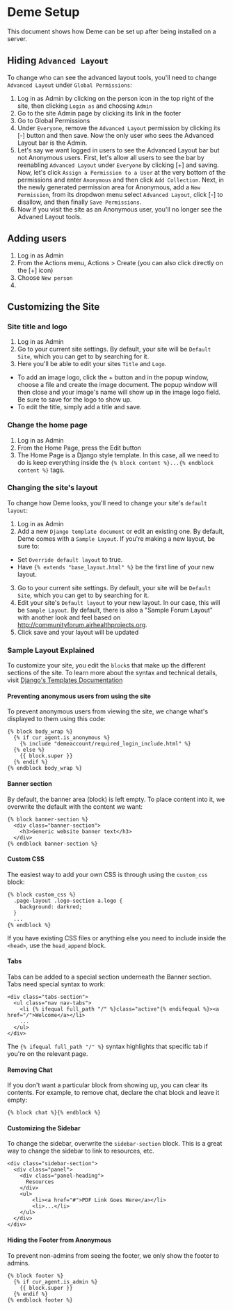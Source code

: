 Deme Setup
==========

This document shows how Deme can be set up after being installed on a server.

Hiding `Advanced Layout`
-----------------------

To change who can see the advanced layout tools, you'll need to change `Advanced Layout` under `Global Permissions`:

1. Log in as Admin by clicking on the person icon in the top right of the site, then clicking `Login as` and choosing `Admin`
2. Go to the site Admin page by clicking its link in the footer
3. Go to Global Permissions
4. Under `Everyone`, remove the `Advanced Layout` permission by clicking its [-] button and then save. Now the only user who sees the Advanced Layout bar is the Admin.
5. Let's say we want logged in users to see the Advanced Layout bar but not Anonymous users. First, let's allow all users to see the bar by reenabling `Advanced Layout` under `Everyone` by clicking [+] and saving. Now, let's click `Assign a Permission to a User` at the very bottom of the permissions and enter `Anonymous` and then click `Add Collection`. Next, in the newly generated permission area for Anonymous, add a `New Permission`, from its dropdwon menu select `Advanced Layout`, click [-] to disallow, and then finally `Save Permissions`.
6. Now if you visit the site as an Anonymous user, you'll no longer see the Advaned Layout tools.

Adding users
------------

1. Log in as Admin
2. From the Actions menu, Actions > Create (you can also click directly on the [+] icon)
3. Choose `New person`
4.

Customizing the Site
--------------------

### Site title and logo

1. Log in as Admin
2. Go to your current site settings. By default, your site will be `Default Site`, which you can get to by searching for it.
3. Here you'll be able to edit your sites `Title` and `Logo`.
  * To add an image logo, click the + button and in the popup window, choose a file and create the image document. The popup window will then close and your image's name will show up in the image logo field. Be sure to save for the logo to show up.
  * To edit the title, simply add a title and save.

### Change the home page

1. Log in as Admin
2. From the Home Page, press the Edit button
3. The Home Page is a Django style template. In this case, all we need to do is keep everything inside the `{% block content %}...{% endblock content %}` tags.

### Changing the site's layout

To change how Deme looks, you'll need to change your site's `default layout`:

1. Log in as Admin
2. Add a new `Django template document` or edit an existing one. By default, Deme comes with a `Sample Layout`. If you're making a new layout, be sure to:
  * Set `Override default layout` to true.
  * Have `{% extends "base_layout.html" %}` be the first line of your new layout.
3. Go to your current site settings. By default, your site will be `Default Site`, which you can get to by searching for it.
4. Edit your site's `Default layout` to your new layout. In our case, this will be `Sample Layout`. By default, there is also a "Sample Forum Layout" with another look and feel based on http://communityforum.airhealthprojects.org.
5. Click save and your layout will be updated


### Sample Layout Explained

To customize your site, you edit the `block`s that make up the different sections of the site. To learn more about the syntax and technical details, visit [Django's Templates Documentation](https://docs.djangoproject.com/en/1.2/ref/templates/)

#### Preventing anonymous users from using the site

To prevent anonymous users from viewing the site, we change what's displayed to them using this code:

```
{% block body_wrap %}
  {% if cur_agent.is_anonymous %}
    {% include "demeaccount/required_login_include.html" %}
  {% else %}
    {{ block.super }}
  {% endif %}
{% endblock body_wrap %}
```

#### Banner section

By default, the banner area (block) is left empty. To place content into it, we overwrite the default with the content we want:

```
{% block banner-section %}
  <div class="banner-section">
    <h3>Generic website banner text</h3>
  </div>
{% endblock banner-section %}
```

#### Custom CSS

The easiest way to add your own CSS is through using the `custom_css` block:

```
{% block custom_css %}
  .page-layout .logo-section a.logo {
    background: darkred;
  }
  ...
{% endblock %}
```

If you have existing CSS files or anything else you need to include inside the `<head>`, use the `head_append` block.

#### Tabs

Tabs can be added to a special section underneath the Banner section. Tabs need special syntax to work:

```
<div class="tabs-section">
  <ul class="nav nav-tabs">
    <li {% ifequal full_path "/" %}class="active"{% endifequal %}><a href="/">Welcome</a></li>
    ...
  </ul>
</div>
```

The `{% ifequal full_path "/" %}` syntax highlights that specific tab if you're on the relevant page.

#### Removing Chat

If you don't want a particular block from showing up, you can clear its contents. For example, to remove chat, declare the chat block and leave it empty:

```
{% block chat %}{% endblock %}
```

#### Customizing the Sidebar

To change the sidebar, overwrite the `sidebar-section` block. This is a great way to change the sidebar to link to resources, etc.

```
<div class="sidebar-section">
  <div class="panel">
    <div class="panel-heading">
      Resources
    </div>
    <ul>
        <li><a href="#">PDF Link Goes Here</a></li>
        <li>...</li>
    </ul>
  </div>
</div>
```

#### Hiding the Footer from Anonymous

To prevent non-admins from seeing the footer, we only show the footer to admins.

```
{% block footer %}
  {% if cur_agent.is_admin %}
    {{ block.super }}
  {% endif %}
{% endblock footer %}
```
